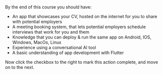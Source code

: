 By the end of this course you should have:

- An app that showcases your CV, hosted on the internet for you to share with potential employers
- A meeting booking system, that lets potential employers schedule interviews that work for you and them
- Knowledge that you can deploy & run the same app on Android, IOS, Windows, MacOs, Linux
- Experience using a conversational AI tool
- A basic understanding of app development with Flutter

Now click the checkbox to the right to mark this action complete, and move on to the next.





